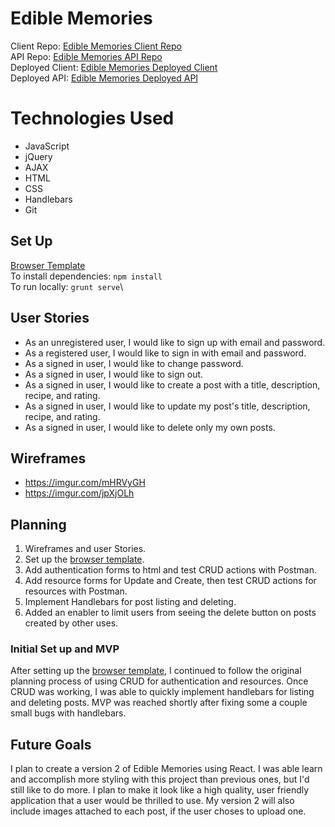 # Edible Memories

Client Repo: [Edible Memories Client Repo](https://github.com/fmc127/edible-memories-client)\
API Repo: [Edible Memories API Repo](https://github.com/fmc127/edible-memories-api)\
Deployed Client: [Edible Memories Deployed Client](https://fmc127.github.io/edible-memories-client/)\
Deployed API: [Edible Memories Deployed API](https://salty-gorge-11112.herokuapp.com/)

# Technologies Used
 - JavaScript
 - jQuery
 - AJAX
 - HTML
 - CSS
 - Handlebars
 - Git

## Set Up 
[Browser Template](https://git.generalassemb.ly/ga-wdi-boston/browser-template)\
To install dependencies: `npm install`\
To run locally: `grunt serve`\

## User Stories
- As an unregistered user, I would like to sign up with email and password.
- As a registered user, I would like to sign in with email and password.
- As a signed in user, I would like to change password.
- As a signed in user, I would like to sign out.
- As a signed in user, I would like to create a post with a title, description, recipe, and rating.
- As a signed in user, I would like to update my post's title, description, recipe, and rating.
- As a signed in user, I would like to delete only my own posts.


## Wireframes
- https://imgur.com/mHRVyGH
- https://imgur.com/jpXjOLh

## Planning
1. Wireframes and user Stories.
2. Set up the [browser template](https://git.generalassemb.ly/ga-wdi-boston/browser-template).
3. Add authentication forms to html and test CRUD actions with Postman.
4. Add resource forms for Update and Create, then test CRUD actions for resources with Postman.
5. Implement Handlebars for post listing and deleting.
6. Added an enabler to limit users from seeing the delete button on posts created by other uses.

### Initial Set up and MVP
After setting up the [browser template](https://git.generalassemb.ly/ga-wdi-boston/browser-template),
I continued to follow the original planning process of using CRUD for authentication and resources. Once CRUD was working, I was able to quickly implement handlebars for listing and deleting posts. MVP was reached shortly after fixing some a couple small bugs with handlebars.


## Future Goals
I plan to create a version 2 of Edible Memories using React. I was able learn and accomplish more styling with this project than previous ones, but I'd still like to do more. I plan to make it look like a high quality, user friendly application that a user would be thrilled to use. My version 2 will also include images attached to each post, if the user choses to upload one.
